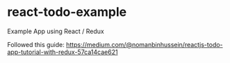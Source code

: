 # react-todo-example
Example App using React / Redux

Followed this guide:
https://medium.com/@nomanbinhussein/reactjs-todo-app-tutorial-with-redux-57ca14cae621
